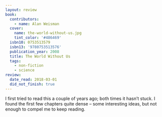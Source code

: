 ```yaml
---
layout: review
book:
  contributors:
    - name: Alan Weisman
  cover:
    name: the-world-without-us.jpg
    tint_color: '#486469'
  isbn10: 0753513579
  isbn13: '9780753513576'
  publication_year: 2008
  title: The World Without Us
  tags:
    - non-fiction
    - science
review:
  date_read: 2018-03-01
  did_not_finish: true
---
```


I first tried to read this a couple of years ago; both times it hasn’t stuck. I found the first few chapters quite dense – some interesting ideas, but not enough to compel me to keep reading.
